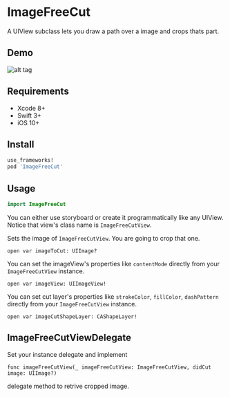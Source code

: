 ImageFreeCut
===

A UIView subclass lets you draw a path over a image and crops thats part.

Demo
----

![alt tag]()

Requirements
----

* Xcode 8+
* Swift 3+
* iOS 10+

Install
----

``` ruby
use_frameworks!
pod 'ImageFreeCut'
```

Usage
----

``` swift
import ImageFreeCut
```

You can either use storyboard or create it programmatically like any UIView.  
Notice that view's class name is `ImageFreeCutView`.  

Sets the image of `ImageFreeCutView`. You are going to crop that one.
```
open var imageToCut: UIImage?
```

You can set the imageView's properties like `contentMode` directly from your `ImageFreeCutView` instance.
```
open var imageView: UIImageView!
```

You can set cut layer's properties like `strokeColor`, `fillColor`, `dashPattern` directly from your `ImageFreeCutView` instance.
```
open var imageCutShapeLayer: CAShapeLayer!
```

ImageFreeCutViewDelegate
----
Set your instance delegate and implement

```
func imageFreeCutView(_ imageFreeCutView: ImageFreeCutView, didCut image: UIImage?)
```

delegate method to retrive cropped image.
